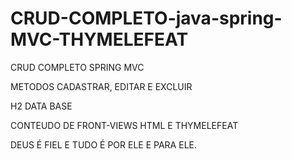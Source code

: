 # CRUD-COMPLETO-java-spring-MVC-THYMELEFEAT


CRUD COMPLETO SPRING MVC


METODOS CADASTRAR, EDITAR E EXCLUIR


H2 DATA BASE


CONTEUDO DE FRONT-VIEWS HTML E THYMELEFEAT


DEUS É FIEL E TUDO É POR ELE E PARA ELE.

